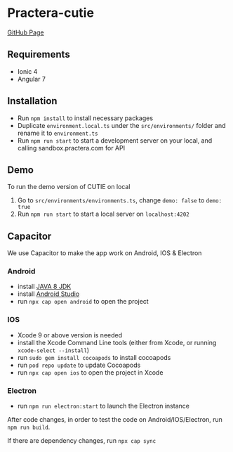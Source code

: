 # Practera-cutie

[GitHub Page](https://intersective.github.io/cutie/)

## Requirements

- Ionic 4
- Angular 7

## Installation

- Run `npm install` to install necessary packages
- Duplicate `environment.local.ts` under the `src/environments/` folder and rename it to `environment.ts`
- Run `npm run start` to start a development server on your local, and calling sandbox.practera.com for API

## Demo

To run the demo version of CUTIE on local

1. Go to `src/environments/environments.ts`, change `demo: false` to `demo: true`
1. Run `npm run start` to start a local server on `localhost:4202`

## Capacitor

We use Capacitor to make the app work on Android, IOS & Electron

### Android
 - install [JAVA 8 JDK](https://www.oracle.com/technetwork/java/javaee/downloads/jdk8-downloads-2133151.html)
 - install [Android Studio](https://developer.android.com/studio/index.html)
 - run `npx cap open android` to open the project

### IOS
 - Xcode 9 or above version is needed
 - install the Xcode Command Line tools (either from Xcode, or running `xcode-select --install`)
 - run `sudo gem install cocoapods` to install cocoapods
 - run `pod repo update` to update Cocoapods
 - run `npx cap open ios` to open the project in Xcode

### Electron
 - run `npm run electron:start` to launch the Electron instance

After code changes, in order to test the code on Android/IOS/Electron, run `npm run build`.

If there are dependency changes, run `npx cap sync`
